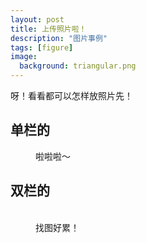 ```yaml
---
layout: post
title: 上传照片啦！
description: "图片事例"
tags: [figure]
image:
  background: triangular.png
---
```


呀！看看都可以怎样放照片先！

## 单栏的
<figure>
	<img src="/images/IMG_1511.JPG" alt="">
  <figcaption>啦啦啦～</figcaption>
</figure>

## 双栏的

<figure class="half">
	<img src="/images/IMG_1514.JPG" alt="">
	<img src="/images/IMG_1517.JPG" alt="">
	<figcaption>找图好累！</figcaption>
</figure>
